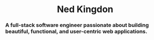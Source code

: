 <h1 align="center">
    Ned Kingdon
</h1>

### A full-stack software engineer passionate about building beautiful, functional, and user-centric web applications.
